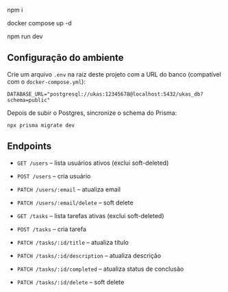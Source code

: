 npm i

docker compose up -d

npm run dev

## Configuração do ambiente

Crie um arquivo `.env` na raiz deste projeto com a URL do banco (compatível com o `docker-compose.yml`):

```
DATABASE_URL="postgresql://ukas:12345678@localhost:5432/ukas_db?schema=public"
```

Depois de subir o Postgres, sincronize o schema do Prisma:

```
npx prisma migrate dev
```

## Endpoints

- `GET /users` – lista usuários ativos (exclui soft-deleted)
- `POST /users` – cria usuário
- `PATCH /users/:email` – atualiza email
- `PATCH /users/:email/delete` – soft delete

- `GET /tasks` – lista tarefas ativas (exclui soft-deleted)
- `POST /tasks` – cria tarefa
- `PATCH /tasks/:id/title` – atualiza título
- `PATCH /tasks/:id/description` – atualiza descrição
- `PATCH /tasks/:id/completed` – atualiza status de conclusão
- `PATCH /tasks/:id/delete` – soft delete
